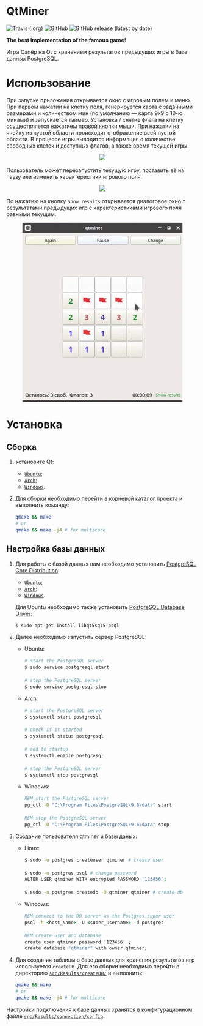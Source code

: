 # QtMiner

![Travis (.org)](https://img.shields.io/travis/BlasterAlex/QtMiner) ![GitHub](https://img.shields.io/github/license/BlasterAlex/QtMiner) ![GitHub release (latest by date)](https://img.shields.io/github/v/release/BlasterAlex/QtMiner) 

**The best implementation of the famous game!** 

Игра Сапёр на Qt с хранением результатов предыдущих игры в базе данных PostgreSQL.

# Использование

При запуске приложения открывается окно с игровым полем и меню. При первом нажатии на клетку поля, генерируется карта с заданными размерами и количеством мин (по умолчанию — карта 9x9 с 10-ю минами) и запускается таймер. Установка / снятие флага на клетку осуществляется нажатием правой кнопки мыши. При нажатии на ячейку из пустой области происходит отображение всей пустой области. В процессе игры выводится информация о количестве свободных клеток и доступных флагов, а также время текущей игры. 

<!-- For getting json http://vimeo.com/api/v2/video/ + video_id + .json -->
<p align="center">
  <a href="https://vimeo.com/356858685" target="_blank">
    <img src="https://i.vimeocdn.com/video/810063753_640.webp" width="350"/>
  </a>
</p>

Пользователь может перезапустить текущую игру, поставить её на паузу или изменить характеристики игрового поля.

<p align="center">
  <img src="./data/readme/gameplay-2.gif" width="580px"/>
</p>

По нажатию на кнопку `Show results` открывается диалоговое окно с результатами предыдущих игр с характеристиками игрового поля равными текущим.

<p align="center">
  <img src="./data/readme/gameplay-3.gif" width="420px"/>
</p>

# Установка
## Сборка

1. Установите Qt:
     - [`Ubuntu`](https://wiki.qt.io/Install_Qt_5_on_Ubuntu);
     - [`Arch`](https://www.archlinux.org/packages/extra/x86_64/qt5-base/);
     - [`Windows`](https://www.qt.io/download).

2. Для сборки необходимо перейти в корневой каталог проекта и выполнить команду:
    ```sh
    qmake && make
    # or
    qmake && make -j4 # for multicore
    ```

## Настройка базы данных

1. Для работы с базой данных вам необходимо установить [PostgreSQL Core Distribution](https://www.postgresql.org/download/):

      - [`Ubuntu`](https://timeweb.com/ru/community/articles/kak-ustanovit-postgresql-na-ubuntu-18-04-1);
      - [`Arch`](https://wiki.archlinux.org/index.php/PostgreSQL_(%D0%A0%D1%83%D1%81%D1%81%D0%BA%D0%B8%D0%B9));
      - [`Windows`](https://www.postgresql.org/download/windows/).

    Для Ubuntu необходимо также установить [PostgreSQL Database Driver](https://packages.debian.org/ru/jessie/libqt5sql5-psql):
    ```sh
    $ sudo apt-get install libqt5sql5-psql
    ```

2. Далее необходимо запустить сервер PostgreSQL:
      - Ubuntu:
        ```sh
        # start the PostgreSQL server
        $ sudo service postgresql start

        # stop the PostgreSQL server
        $ sudo service postgresql stop
        ```
      - Arch:
        ```sh
        # start the PostgreSQL server
        $ systemctl start postgresql

        # check if it started
        $ systemctl status postgresql

        # add to startup
        $ systemctl enable postgresql

        # stop the PostgreSQL server
        $ systemctl stop postgresql
        ```
      - Windows:
        ```cmd
        REM start the PostgreSQL server
        pg_ctl -D "C:\Program Files\PostgreSQL\9.6\data" start

        REM stop the PostgreSQL server
        pg_ctl -D "C:\Program Files\PostgreSQL\9.6\data" stop
        ```

3. Создание пользователя qtminer и базы даных:
   - Linux: 
        ```sh
        $ sudo -u postgres createuser qtminer # create user

        $ sudo -u postgres psql # change password
        ALTER USER qtminer WITH encrypted PASSWORD '123456';

        $ sudo -u postgres createdb -O qtminer qtminer # create db
        ```
    - Windows: 
        ```cmd
        REM connect to the DB server as the Postgres super user
        psql -h <host_Name> -U <super_username> -d postgres

        REM create user and database
        create user qtminer password '123456' ;
        create database "qtminer" with owner qtminer;
        ```

4. Для создания таблицы в базе данных для хранения результатов игр используется `createDB`. Для его сборки необходимо перейти в директорию [`src/Results/createDB/`](./src/Results/createDB/) и выполнить:

    ```sh
    qmake && make
    # or
    qmake && make -j4 # for multicore
    ```

Настройки подключения к базе данных хранятся в конфигурационном файле [`src/Results/connection/config`](./src/Results/connection/config).


